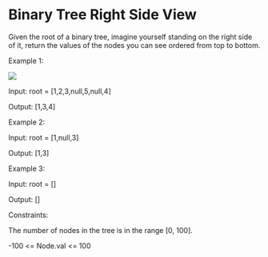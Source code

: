 # Binary Tree Right Side View

Given the root of a binary tree, imagine yourself standing on the right side of it, return the values of the nodes you can see ordered from top to bottom.

 

Example 1:

<img src="https://assets.leetcode.com/uploads/2021/02/14/tree.jpg">

Input: root = [1,2,3,null,5,null,4]

Output: [1,3,4]

Example 2:


Input: root = [1,null,3]

Output: [1,3]

Example 3:

Input: root = []

Output: []
 

Constraints:

The number of nodes in the tree is in the range [0, 100].

-100 <= Node.val <= 100
